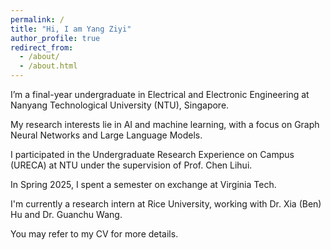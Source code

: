 ```yaml
---
permalink: /
title: "Hi, I am Yang Ziyi"
author_profile: true
redirect_from: 
  - /about/
  - /about.html
---
```


I’m a final-year undergraduate in Electrical and Electronic Engineering at Nanyang Technological University (NTU), Singapore.

My research interests lie in AI and machine learning, with a focus on Graph Neural Networks and Large Language Models.

I participated in the Undergraduate Research Experience on Campus (URECA) at NTU under the supervision of Prof. Chen Lihui.

In Spring 2025, I spent a semester on exchange at Virginia Tech.

I'm currently a research intern at Rice University, working with Dr. Xia (Ben) Hu and Dr. Guanchu Wang.

You may refer to my CV for more details.
